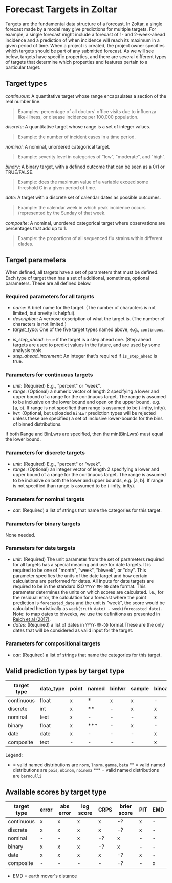 # Forecast Targets in Zoltar

Targets are the fundamental data structure of a forecast. In Zoltar, a single forecast made by a model may give
predictions for multiple targets. For example, a single forecast might include a forecast of 1- and 2-week-ahead
incidence and a prediction of when incidence will reach its maximum in a given period of time. When a project is
created, the project owner specifies which targets should be part of any submitted forecast. As we will see below,
targets have specific properties, and there are several different types of targets that determine which properties and
features pertain to a particular target.

## Target types

*continuous*: A quantitative target whose range encapsulates a section of the real number line. 
> Examples: percentage of all doctors' office visits due to influenza like-illness, or disease incidence per 100,000 population.

*discrete*: A quantitative target whose range is a set of integer values. 
> Example: the number of incident cases in a time period.

*nominal*: A nominal, unordered categorical target. 
> Example: severity level in categories of "low", "moderate", and "high".

*binary*: A binary target, with a defined outcome that can be seen as a 0/1 or TRUE/FALSE. 
> Example: does the maximum value of a variable exceed some threshold C in a given period of time.

*date*: A target with a discrete set of calendar dates as possible outcomes. 
> Example: the calendar week in which peak incidence occurs (represented by the Sunday of that week.

*composite*: A nominal, unordered categorical target where observations are percentages that add up to 1. 
> Example: the proportions of all sequenced flu strains within different clades.


## Target parameters

When defined, all targets have a set of parameters that must be defined. Each type of target then has a set of
additional, sometimes, optional parameters. These are all defined below.

### Required parameters for all targets

- *name*: A brief name for the target. (The number of characters is not limited, but brevity is helpful).
- *description*: A verbose description of what the target is. (The number of characters is not limited.)
- *target_type*: One of the five target types named above, e.g., `continuous`.
<!-- 
- *point_value_type*: todo
    NGR: [not sure what this is.
       MC: it's used to decide which PointPrediction.value field to use when loading data. recall that there are three
       types (two of which are null for any row): value_i, value_f, value_t. we discussed whether we can infer this from
       target_type:
         - continuous: float
         - discrete: int
         - nominal: text
         - binary: float
         - date: text, but maybe an int or other post-processed info (depends on how dates shake out)
    NGR: I think we don't need this now that we have target_types
  ] 
-->
- *is_step_ahead*: `true` if the target is a step ahead one. (Step ahead targets are used to predict values in the
  future, and are used by some analysis tools.
- *step_ahead_increment*: An integer that's required if `is_step_ahead` is true. 
<!-- 
MC: clarify how used 
  NGR: I assume this is used for visualization, e.g. if you have multiple step-aheads then this makes it the ordering of the step-ahead targets clear.
--> 

### Parameters for continuous targets

- *unit*: (Required) E.g., "percent" or "week".
- *range*: (Optional) a numeric vector of length 2 specifying a lower and upper bound of a range for the continuous
  target. The range is assumed to be inclusive on the lower bound and open on the upper bound, e.g. [a, b). If range is
  not specified than range is assumed to be (-infty, infty).
- *lwr*: (Optional, but uploaded `BinLwr` prediction types will be rejected unless these are specified) a set of
  inclusive lower-bounds for the bins of binned distributions. <!-- NGR: is upper bound always specified as infinity?-->

If both Range and BinLwrs are specified, then the min(BinLwrs) must equal the lower bound.

### Parameters for discrete targets

- *unit*: (Required) E.g., "percent" or "week".
- *range*: (Optional) an integer vector of length 2 specifying a lower and upper bound of a range for the continuous
  target. The range is assumed to be inclusive on both the lower and upper bounds, e.g. [a, b]. If range is not
  specified than range is assumed to be (-infty, infty).

### Parameters for nominal targets

- *cat*: (Required) a list of strings that name the categories for this target. 

### Parameters for binary targets

None needed.

### Parameters for date targets

- *unit*: (Required) The unit parameter from the set of parameters required for all targets has a special meaning and
  use for date targets. It is required to be one of "month", "week", "biweek", or "day". This parameter specifies the
  units of the date target and how certain calculations are performed for dates. All inputs for date targets are
  required to be in the standard ISO `YYYY-MM-DD` date format. This
  parameter determines the units on which scores are calculated. I.e., for the residual error, the calculation for a
  forecast where the point prediction is `forecasted_date` and the unit is "week", the score would be calculated heuristically as
  `week(truth_date) - week(forecasted_date)`. Note: to map dates to biweeks, we use the definitions as presented in [Reich et
  al (2017)](https://doi.org/10.1371/journal.pntd.0004761.s001).
- *dates*: (Required) a list of dates in `YYYY-MM-DD` format.These are the only dates that will be considered as valid input for the target. <!-- NGR: do we want to consider encoding the info about which dates are valid for particular ranges of timezeroes? I.e. embed the idea of "seasons" here? I say no, for starters?  -->

<!-- 
General notes on date targets
Date targets are represented by the `date` data type in the database. On the one hand, original data, submitted with data_type="text" is retained. On the other hand, a transformed version of the data is also retained, as integer values. I order for this transformation to work, we must have a unique, well-defined method to transform the submitted text into integers. We rely on standard libraries for date transformations to ensure the transformations are valid and accurate. 

All input data into date targets must be unambiguously readable in "YYYY-MM-DD" or "YYYYMMDD" format. 

Every date target must have a set of dates (also in YYYYMMDD format) that are valid. For example, a "peak week" target might designate only a set of Sundays as valid dates. This would in essence force the dates/values to be a set of pre-specified dates. In the target description the project owner could specify that, external to Zoltar, the given set of dates would be translated into and represented as, say, MMWR weeks using the `MMWRweek` R package, or week-in-year as in `format(date, "%W")` (i.e., using strptime formatting rules).

Based off of the unit in the target definition, every date would use a fixed unit conversion for point forecast scoring. For example, if `unit=="week"` then point forecast scores would be represented by "week" units. So, the truth for a given timezero-datetarget might be truth="2019-12-15" and a point forecast might be pred="2020-01-05" (both values chosen deliberately to be Sundays). Then we could operate on these numbers as "weeks" and determine the best, standardized way to produce that the difference = truth - pred = 3. 
 -->


### Parameters for compositional targets

- *cat*: (Required) a list of strings that name the categories for this target. 

## Valid prediction types by target type

target type   | data_type | point     | named     | binlwr    | sample    | bincat    | samplecat 
------------- | --------- | --------- | --------- | --------- | --------- | --------- | --------- 
continuous    |   float   |    x      |    *      |    x      |    x      |    -      |    -      
discrete      |   int     |    x      |    **     |    -      |    x      |    x      |    -      
nominal       |   text    |    x      |    -      |    -      |    -      |    x      |    x      
binary        |   float   |    x      |    ***    |    -      |    x      |    -      |    -      
date          |   date    |    x      |    -      |    -      |    -      |    x      |    x      
composite     |   text    |    -      |    -      |    -      |    -      |    x      |    -      

Legend:
* = valid named distributions are `norm`, `lnorm`, `gamma`, `beta`
** = valid named distributions are `pois`, `nbinom`, `nbinom2`
*** = valid named distributions are `bernoulli`

## Available scores by target type

target type   | error     | abs error | log score | CRPS      | brier score | PIT       | EMD  
------------- | --------- | --------- | --------- | --------- | ----------- | --------- | ---  
continuous    |    x      |    x      |    x      |    x      |    -?       |    x      |  -  
discrete      |    x      |    x      |    x      |    x      |    -?       |    x      |  -  
nominal       |    -      |    -      |    x      |    -?     |    x        |    -      |  -  
binary        |    x      |    x      |    x      |    -?     |    x        |    -      |  -  
date          |    x      |    x      |    x      |    x      |    -?       |    x      |  -  
composite     |    -      |    -      |    -      |    -      |    -?       |    -      |  x  

* EMD = earth mover's distance

